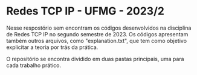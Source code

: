 # Redes TCP IP - UFMG - 2023/2


Nesse respostório sem encontram os códigos desenvolvidos na disciplina de Redes TCP IP no segundo semestre de 2023. 
Os códigos apresentam também outros arquivos, como  "explanation.txt", que tem como objetivo explicitar a teoria por trás da prática.

O repositório se encontra dividido em duas pastas principais, uma para cada trabalho prático.